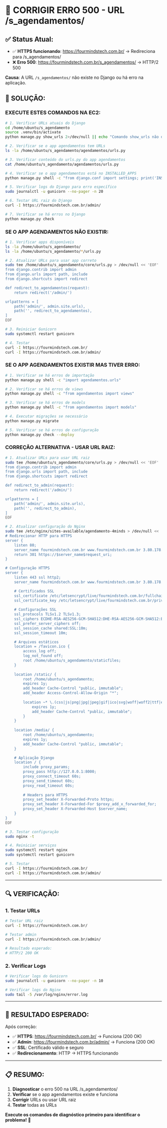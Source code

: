 # 🔧 CORRIGIR ERRO 500 - URL /s_agendamentos/

## ✅ **Status Atual:**
- ✅ **HTTPS funcionando**: https://fourmindstech.com.br/ → Redireciona para /s_agendamentos/
- ❌ **Erro 500**: https://fourmindstech.com.br/s_agendamentos/ → HTTP/2 500

**Causa**: A URL `/s_agendamentos/` não existe no Django ou há erro na aplicação.

## 🎯 **SOLUÇÃO:**

### **EXECUTE ESTES COMANDOS NA EC2:**

```bash
# 1. Verificar URLs atuais do Django
cd /home/ubuntu/s_agendamento
source .venv/bin/activate
python manage.py show_urls 2>/dev/null || echo "Comando show_urls não disponível"

# 2. Verificar se o app agendamentos tem URLs
ls -la /home/ubuntu/s_agendamento/agendamentos/urls.py

# 3. Verificar conteúdo do urls.py do app agendamentos
cat /home/ubuntu/s_agendamento/agendamentos/urls.py

# 4. Verificar se o app agendamentos está no INSTALLED_APPS
python manage.py shell -c "from django.conf import settings; print('INSTALLED_APPS:', [app for app in settings.INSTALLED_APPS if 'agendamento' in app])"

# 5. Verificar logs do Django para erro específico
sudo journalctl -u gunicorn --no-pager -n 20

# 6. Testar URL raiz do Django
curl -I https://fourmindstech.com.br/admin/

# 7. Verificar se há erros no Django
python manage.py check
```

### **SE O APP AGENDAMENTOS NÃO EXISTIR:**

```bash
# 1. Verificar apps disponíveis
ls -la /home/ubuntu/s_agendamento/
ls -la /home/ubuntu/s_agendamento/*/urls.py

# 2. Atualizar URLs para usar app correto
sudo tee /home/ubuntu/s_agendamento/core/urls.py > /dev/null << 'EOF'
from django.contrib import admin
from django.urls import path, include
from django.shortcuts import redirect

def redirect_to_agendamentos(request):
    return redirect('/admin/')

urlpatterns = [
    path('admin/', admin.site.urls),
    path('', redirect_to_agendamentos),
]
EOF

# 3. Reiniciar Gunicorn
sudo systemctl restart gunicorn

# 4. Testar
curl -I https://fourmindstech.com.br/
curl -I https://fourmindstech.com.br/admin/
```

### **SE O APP AGENDAMENTOS EXISTIR MAS TIVER ERRO:**

```bash
# 1. Verificar se há erros de importação
python manage.py shell -c "import agendamentos.urls"

# 2. Verificar se há erros de views
python manage.py shell -c "from agendamentos import views"

# 3. Verificar se há erros de models
python manage.py shell -c "from agendamentos import models"

# 4. Executar migrações se necessário
python manage.py migrate

# 5. Verificar se há erros de configuração
python manage.py check --deploy
```

### **CORREÇÃO ALTERNATIVA - USAR URL RAIZ:**

```bash
# 1. Atualizar URLs para usar URL raiz
sudo tee /home/ubuntu/s_agendamento/core/urls.py > /dev/null << 'EOF'
from django.contrib import admin
from django.urls import path, include
from django.shortcuts import redirect

def redirect_to_admin(request):
    return redirect('/admin/')

urlpatterns = [
    path('admin/', admin.site.urls),
    path('', redirect_to_admin),
]
EOF

# 2. Atualizar configuração do Nginx
sudo tee /etc/nginx/sites-available/agendamento-4minds > /dev/null << 'EOF'
# Redirecionar HTTP para HTTPS
server {
    listen 80;
    server_name fourmindstech.com.br www.fourmindstech.com.br 3.80.178.120;
    return 301 https://$server_name$request_uri;
}

# Configuração HTTPS
server {
    listen 443 ssl http2;
    server_name fourmindstech.com.br www.fourmindstech.com.br 3.80.178.120;

    # Certificados SSL
    ssl_certificate /etc/letsencrypt/live/fourmindstech.com.br/fullchain.pem;
    ssl_certificate_key /etc/letsencrypt/live/fourmindstech.com.br/privkey.pem;
    
    # Configurações SSL
    ssl_protocols TLSv1.2 TLSv1.3;
    ssl_ciphers ECDHE-RSA-AES256-GCM-SHA512:DHE-RSA-AES256-GCM-SHA512:ECDHE-RSA-AES256-GCM-SHA384:DHE-RSA-AES256-GCM-SHA384;
    ssl_prefer_server_ciphers off;
    ssl_session_cache shared:SSL:10m;
    ssl_session_timeout 10m;

    # Arquivos estáticos
    location = /favicon.ico { 
        access_log off; 
        log_not_found off; 
        root /home/ubuntu/s_agendamento/staticfiles;
    }
    
    location /static/ {
        root /home/ubuntu/s_agendamento;
        expires 1y;
        add_header Cache-Control "public, immutable";
        add_header Access-Control-Allow-Origin "*";
        
        location ~* \.(css|js|png|jpg|jpeg|gif|ico|svg|woff|woff2|ttf|eot)$ {
            expires 1y;
            add_header Cache-Control "public, immutable";
        }
    }
    
    location /media/ {
        root /home/ubuntu/s_agendamento;
        expires 1y;
        add_header Cache-Control "public, immutable";
    }

    # Aplicação Django
    location / {
        include proxy_params;
        proxy_pass http://127.0.0.1:8000;
        proxy_connect_timeout 60s;
        proxy_send_timeout 60s;
        proxy_read_timeout 60s;
        
        # Headers para HTTPS
        proxy_set_header X-Forwarded-Proto https;
        proxy_set_header X-Forwarded-For $proxy_add_x_forwarded_for;
        proxy_set_header X-Forwarded-Host $server_name;
    }
}
EOF

# 3. Testar configuração
sudo nginx -t

# 4. Reiniciar serviços
sudo systemctl restart nginx
sudo systemctl restart gunicorn

# 5. Testar
curl -I https://fourmindstech.com.br/
curl -I https://fourmindstech.com.br/admin/
```

---

## 🔍 **VERIFICAÇÃO:**

### **1. Testar URLs**
```bash
# Testar URL raiz
curl -I https://fourmindstech.com.br/

# Testar admin
curl -I https://fourmindstech.com.br/admin/

# Resultado esperado:
# HTTP/2 200 OK
```

### **2. Verificar Logs**
```bash
# Verificar logs do Gunicorn
sudo journalctl -u gunicorn --no-pager -n 10

# Verificar logs do Nginx
sudo tail -5 /var/log/nginx/error.log
```

---

## 🎯 **RESULTADO ESPERADO:**

Após correção:
- ✅ **HTTPS**: https://fourmindstech.com.br/ → Funciona (200 OK)
- ✅ **Admin**: https://fourmindstech.com.br/admin/ → Funciona (200 OK)
- ✅ **SSL**: Certificado válido e seguro
- ✅ **Redirecionamento**: HTTP → HTTPS funcionando

---

## 📋 **RESUMO:**

1. **Diagnosticar** o erro 500 na URL /s_agendamentos/
2. **Verificar** se o app agendamentos existe e funciona
3. **Corrigir** URLs ou usar URL raiz
4. **Testar** todas as URLs

**Execute os comandos de diagnóstico primeiro para identificar o problema!** 🚀
